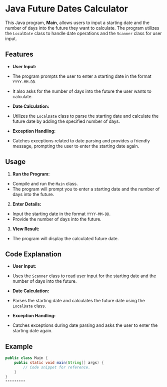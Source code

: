 # Java Future Dates Calculator
This Java program, **Main**, allows users to input a starting date and the number of days into the future they want to calculate. The program utilizes the `LocalDate` class to handle date operations and the `Scanner` class for user input.

## Features

- **User Input:**
- The program prompts the user to enter a starting date in the format `YYYY-MM-DD`.
- It also asks for the number of days into the future the user wants to calculate.

- **Date Calculation:**
- Utilizes the `LocalDate` class to parse the starting date and calculate the future date by adding the specified number of days.

- **Exception Handling:**
- Catches exceptions related to date parsing and provides a friendly message, prompting the user to enter the starting date again.

## Usage

1. **Run the Program:**
- Compile and run the `Main` class.
- The program will prompt you to enter a starting date and the number of days into the future.

2. **Enter Details:**
- Input the starting date in the format `YYYY-MM-DD`.
- Provide the number of days into the future.

3. **View Result:**
- The program will display the calculated future date.

## Code Explanation

- **User Input:**
- Uses the `Scanner` class to read user input for the starting date and the number of days into the future.

- **Date Calculation:**
- Parses the starting date and calculates the future date using the `LocalDate` class.

- **Exception Handling:**
- Catches exceptions during date parsing and asks the user to enter the starting date again.

## Example

```java
public class Main {
    public static void main(String[] args) {
        // Code snippet for reference.
    }
}
*********

